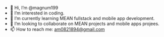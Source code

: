 - 👋 Hi, I’m @magnum199
- 👀 I’m interested in  coding.
- 🌱 I’m currently learning MEAN fullstack and mobile app development.
- 💞️ I’m looking to collaborate on MEAN projects and mobile apps projees.
- 📫 How to reach me: am0821894@gmail.com

<!---
magnum199/magnum199 is a ✨ special ✨ repository because its `README.md` (this file) appears on your GitHub profile.
You can click the Preview link to take a look at your changes.
--->
